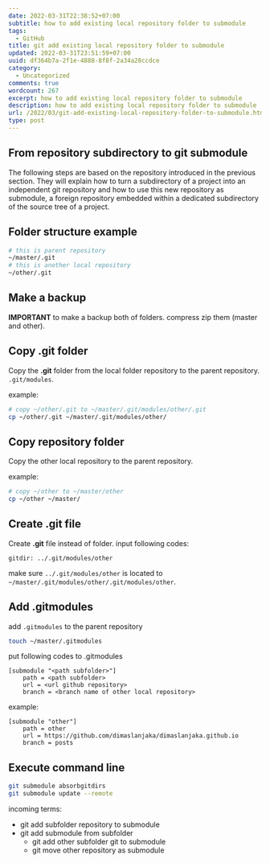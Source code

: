 ```yaml
---
date: 2022-03-31T22:38:52+07:00
subtitle: how to add existing local repository folder to submodule
tags:
  - GitHub
title: git add existing local repository folder to submodule
updated: 2022-03-31T23:51:59+07:00
uuid: df364b7a-2f1e-4888-8f8f-2a34a28ccdce
category:
  - Uncategorized
comments: true
wordcount: 267
excerpt: how to add existing local repository folder to submodule
description: how to add existing local repository folder to submodule
url: /2022/03/git-add-existing-local-repository-folder-to-submodule.html
type: post
---
```


## From repository subdirectory to git submodule
The following steps are based on the repository introduced in the previous section. They will explain how to turn a subdirectory of a project into an independent git repository and how to use this new repository as submodule, a foreign repository embedded within a dedicated subdirectory of the source tree of a project.

## Folder structure example
```bash
# this is parent repository
~/master/.git
# this is another local repository
~/other/.git
```

## Make a backup
**IMPORTANT** to make a backup both of folders. compress zip them (master and other).

## Copy .git folder
Copy the **.git** folder from the local folder repository to the parent repository. `.git/modules`.

example:
```bash
# copy ~/other/.git to ~/master/.git/modules/other/.git
cp ~/other/.git ~/master/.git/modules/other/
```

## Copy repository folder
Copy the other local repository to the parent repository.

example:
```bash
# copy ~/other to ~/master/other
cp ~/other ~/master/
```

## Create .git file
Create **.git** file instead of folder. input following codes:
```
gitdir: ../.git/modules/other
```
make sure `../.git/modules/other` is located to `~/master/.git/modules/other/.git/modules/other`.

## Add .gitmodules
add `.gitmodules` to the parent repository
```bash
touch ~/master/.gitmodules
```
put following codes to .gitmodules
```profile
[submodule "<path subfolder>"]
	path = <path subfolder>
	url = <url github repository>
	branch = <branch name of other local repository>
```
example:
```profile
[submodule "other"]
	path = other
	url = https://github.com/dimaslanjaka/dimaslanjaka.github.io
	branch = posts
```

## Execute command line
```bash
git submodule absorbgitdirs
git submodule update --remote
```

incoming terms:
  - git add subfolder repository to submodule
  - git add submodule from subfolder
	- git add other subfolder git to submodule
	- git move other repository as submodule
